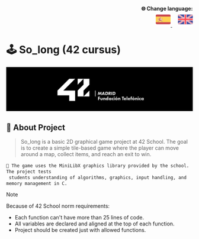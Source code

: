 <p align="end">
   <strong>🌐 Change language:</strong><br>
   <a href="README.es.md">
    <img src="https://github.com/Nachopuerto95/multilang/blob/main/ES.png" alt="Español" width="40">
  </a>&nbsp;&nbsp;&nbsp;
  <a href="/README.md">
    <img src="https://github.com/Nachopuerto95/multilang/blob/main/EN.png" alt="English" width="40">
  </a>
</p>

<h1> 🕹️ So_long (42 cursus)</h1>

<img src="https://github.com/Nachopuerto95/multilang/blob/main/42-Madrid%20-%20Edited.jpg">


## 📜 About Project

> So_long is a basic 2D graphical game project at 42 School. The goal is to create a simple tile-based
> game where the player can move around a map, collect items, and reach an exit to win. 

	🚀 The game uses the MiniLibX graphics library provided by the school. The project tests 
     students understanding of algorithms, graphics, input handling, and memory management in C.

> [!NOTE]  
> Because of 42 School norm requirements:
> * Each function can't have more than 25 lines of code.
> * All variables are declared and aligned at the top of each function.
> * Project should be created just with allowed functions.
<br>
